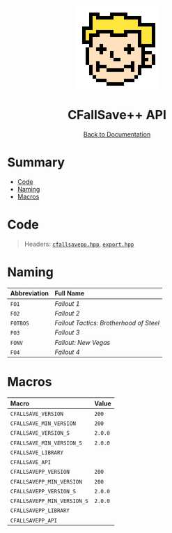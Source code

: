 <div align="center">

![CFallSave++ Logo 192x192](../assets/cfallsave++_logo_192x192.png)

# CFallSave++ API

[Back to Documentation](../DOCS.md)

</div>



# Summary

* [Code](#code)
* [Naming](#naming)
* [Macros](#macros)



# Code

> Headers: [`cfallsavepp.hpp`](../src/cplusplus/cfallsavepp.hpp), [`export.hpp`](../src/cplusplus/export.hpp)



# Naming

| Abbreviation | Full Name                               |
| :----------- | :-------------------------------------- |
| `FO1`        | *Fallout 1*                             |
| `FO2`        | *Fallout 2*                             |
| `FOTBOS`     | *Fallout Tactics: Brotherhood of Steel* |
| `FO3`        | *Fallout 3*                             |
| `FONV`       | *Fallout: New Vegas*                    |
| `FO4`        | *Fallout 4*                             |



# Macros

| Macro                       | Value   |
| :-------------------------- | :------ |
| `CFALLSAVE_VERSION`         | `200`   |
| `CFALLSAVE_MIN_VERSION`     | `200`   |
| `CFALLSAVE_VERSION_S`       | `2.0.0` |
| `CFALLSAVE_MIN_VERSION_S`   | `2.0.0` |
| `CFALLSAVE_LIBRARY`         |         |
| `CFALLSAVE_API`             |         |
| `CFALLSAVEPP_VERSION`       | `200`   |
| `CFALLSAVEPP_MIN_VERSION`   | `200`   |
| `CFALLSAVEPP_VERSION_S`     | `2.0.0` |
| `CFALLSAVEPP_MIN_VERSION_S` | `2.0.0` |
| `CFALLSAVEPP_LIBRARY`       |         |
| `CFALLSAVEPP_API`           |         |
